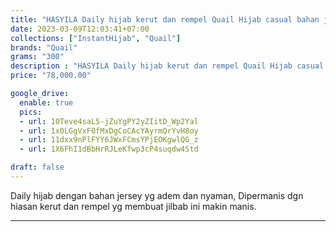 ```yaml
---
title: "HASYILA Daily hijab kerut dan rempel Quail Hijab casual bahan jersey"
date: 2023-03-09T12:03:41+07:00
collections: ["InstantHijab", "Quail"]
brands: "Quail"
grams: "300"
description : "HASYILA Daily hijab kerut dan rempel Quail Hijab casual bahan jersey"
price: "78,000.00"

google_drive:
  enable: true
  pics:
  - url: 10Teve4saL5-jZuYgPY2yZIitD_Wp2Yal
  - url: 1x0LGgVxF0fMxDgCoCAcYAyrmQrYvH8oy
  - url: 11dxx9nPlFYY6JWxFCmsYPjEOKgwlQG_z
  - url: 1X6FhI1dBbHrRJLeKfwp3cP4suqdw4Std

draft: false
---
```


Daily hijab dengan bahan jersey yg adem dan nyaman, Dipermanis dgn hiasan kerut dan rempel yg membuat jilbab ini makin manis.   

-----------    
 
